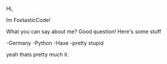 Hi,

Im FoxtasticCode!

What you can say about me? Good question!
Here's some stuff

-Germany
-Python
-Haxe
-pretty stupid

yeah thats pretty much it.
